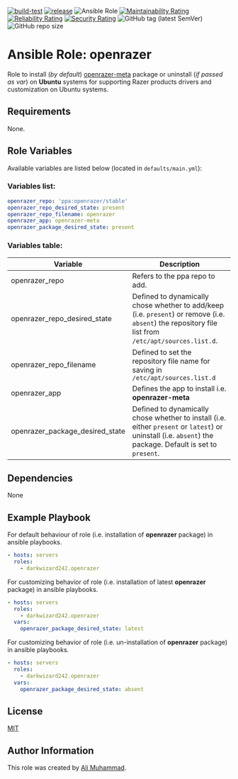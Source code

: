 [![build-test](https://github.com/darkwizard242/ansible-role-openrazer/workflows/build-and-test/badge.svg?branch=master)](https://github.com/darkwizard242/ansible-role-openrazer/actions?query=workflow%3Abuild-and-test) [![release](https://github.com/darkwizard242/ansible-role-openrazer/workflows/release/badge.svg)](https://github.com/darkwizard242/ansible-role-openrazer/actions?query=workflow%3Arelease) ![Ansible Role](https://img.shields.io/ansible/role/d/darkwizard242/openrazer) [![Maintainability Rating](https://sonarcloud.io/api/project_badges/measure?project=ansible-role-openrazer&metric=sqale_rating)](https://sonarcloud.io/dashboard?id=ansible-role-openrazer) [![Reliability Rating](https://sonarcloud.io/api/project_badges/measure?project=ansible-role-openrazer&metric=reliability_rating)](https://sonarcloud.io/dashboard?id=ansible-role-openrazer) [![Security Rating](https://sonarcloud.io/api/project_badges/measure?project=ansible-role-openrazer&metric=security_rating)](https://sonarcloud.io/dashboard?id=ansible-role-openrazer) ![GitHub tag (latest SemVer)](https://img.shields.io/github/tag/darkwizard242/ansible-role-openrazer?label=release) ![GitHub repo size](https://img.shields.io/github/repo-size/darkwizard242/ansible-role-openrazer?color=orange&style=flat-square)

# Ansible Role: openrazer

Role to install (_by default_) [openrazer-meta](https://openrazer.github.io/) package or uninstall (_if passed as var_) on **Ubuntu** systems for supporting Razer products drivers and customization on Ubuntu systems.

## Requirements

None.

## Role Variables

Available variables are listed below (located in `defaults/main.yml`):

### Variables list:

```yaml
openrazer_repo: 'ppa:openrazer/stable'
openrazer_repo_desired_state: present
openrazer_repo_filename: openrazer
openrazer_app: openrazer-meta
openrazer_package_desired_state: present
```

### Variables table:

Variable                        | Description
------------------------------- | ----------------------------------------------------------------------------------------------------------------------------------------------------------
openrazer_repo                  | Refers to the ppa repo to add.
openrazer_repo_desired_state    | Defined to dynamically chose whether to add/keep (i.e. `present`) or remove (i.e. `absent`) the repository file list from `/etc/apt/sources.list.d`.
openrazer_repo_filename         | Defined to set the repository file name for saving in `/etc/apt/sources.list.d`
openrazer_app                   | Defines the app to install i.e. **openrazer-meta**
openrazer_package_desired_state | Defined to dynamically chose whether to install (i.e. either `present` or `latest`) or uninstall (i.e. `absent`) the package. Default is set to `present`.

## Dependencies

None

## Example Playbook

For default behaviour of role (i.e. installation of **openrazer** package) in ansible playbooks.

```yaml
- hosts: servers
  roles:
    - darkwizard242.openrazer
```

For customizing behavior of role (i.e. installation of latest **openrazer** package) in ansible playbooks.

```yaml
- hosts: servers
  roles:
    - darkwizard242.openrazer
  vars:
    openrazer_package_desired_state: latest
```

For customizing behavior of role (i.e. un-installation of **openrazer** package) in ansible playbooks.

```yaml
- hosts: servers
  roles:
    - darkwizard242.openrazer
  vars:
    openrazer_package_desired_state: absent
```

## License

[MIT](https://github.com/darkwizard242/ansible-role-openrazer/blob/master/LICENSE)

## Author Information

This role was created by [Ali Muhammad](https://www.alimuhammad.dev/).
